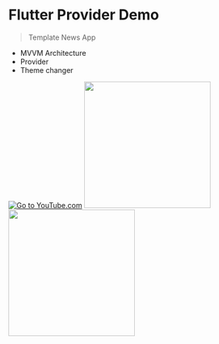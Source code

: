 # Flutter Provider Demo

> Template News App

- MVVM Architecture
- Provider
- Theme changer

[![Go to YouTube.com](https://img.youtube.com/vi/FuKfFSFPRVM/0.jpg)](https://www.youtube.com/watch?v=FuKfFSFPRVM) <kbd><img src="https://raw.githubusercontent.com/ahmeteminkara/flutter_provider_demo/master/media/gif1.gif" width="250" /></kbd> <kbd><img src="https://raw.githubusercontent.com/ahmeteminkara/flutter_provider_demo/master/media/gif2.gif" width="250" /></kbd>
